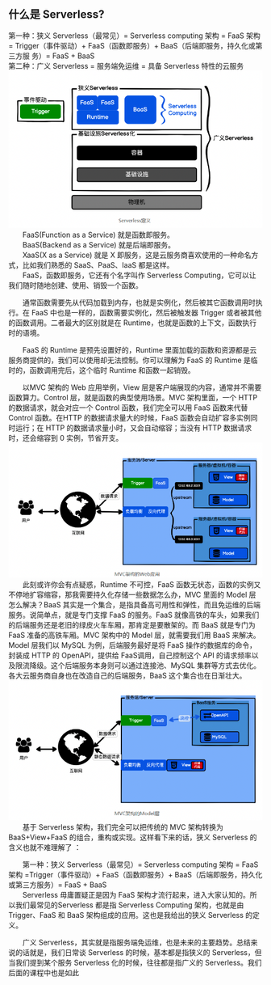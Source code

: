 ## 什么是 Serverless?
第一种：狭义 Serverless（最常见）= Serverless computing 架构 = FaaS 架构 =
Trigger（事件驱动）+ FaaS（函数即服务）+ BaaS（后端即服务，持久化或第三方服
务）= FaaS + BaaS  
第二种：广义 Serverless = 服务端免运维 = 具备 Serverless 特性的云服务    
![avatar](./images/Serverless定义.png)  
&ensp;&ensp;&ensp;&ensp;FaaS(Function as a Service) 就是函数即服务。  
&ensp;&ensp;&ensp;&ensp;BaaS(Backend as a Service) 就是后端即服务。  
&ensp;&ensp;&ensp;&ensp;XaaS(X as a Service) 就是 X 即服务，这是云服务商喜欢使用的一种命名方式，比如我们熟悉的 SaaS、PaaS、IaaS 都是这样。  
&ensp;&ensp;&ensp;&ensp;FaaS，函数即服务，它还有个名字叫作 Serverless Computing，它可以让我们随时随地创建、使用、销毁一个函数。  

&ensp;&ensp;&ensp;&ensp;通常函数需要先从代码加载到内存，也就是实例化，然后被其它函数调用时执行。在 FaaS 中也是一样的，函数需要实例化，然后被触发器 Trigger 或者被其他的函数调用。二者最大的区别就是在 Runtime，也就是函数的上下文，函数执行时的语境。  

&ensp;&ensp;&ensp;&ensp;FaaS 的 Runtime 是预先设置好的，Runtime 里面加载的函数和资源都是云服务商提供的，我们可以使用却无法控制。你可以理解为 FaaS 的 Runtime 是临时的，函数调用完后，这个临时 Runtime 和函数一起销毁。  

&ensp;&ensp;&ensp;&ensp;以MVC 架构的 Web 应用举例，View 层是客户端展现的内容，通常并不需要函数算力。Control 层，就是函数的典型使用场景。MVC 架构里面，一个 HTTP 的数据请求，就会对应一个 Control 函数，我们完全可以用 FaaS 函数来代替 Control 函数。在HTTP 的数据请求量大的时候，FaaS 函数会自动扩容多实例同时运行；在 HTTP 的数据请求量小时，又会自动缩容；当没有 HTTP 数据请求时，还会缩容到 0 实例，节省开支。  
![avatar](./images/MVC架构的Web应用.png)  
&ensp;&ensp;&ensp;&ensp;此刻或许你会有点疑惑，Runtime 不可控，FaaS 函数无状态，函数的实例又不停地扩容缩容，那我需要持久化存储一些数据怎么办，MVC 里面的 Model 层怎么解决？BaaS 其实是一个集合，是指具备高可用性和弹性，而且免运维的后端服务。说简单点，就是专门支撑 FaaS 的服务。FaaS 就像高铁的车头，如果我们的后端服务还是老旧的绿皮火车车厢，那肯定是要散架的。而 BaaS 就是专门为 FaaS 准备的高铁车厢。MVC 架构中的 Model 层，就需要我们用 BaaS 来解决。Model 层我们以 MySQL 为例，后端服务最好是将 FaaS 操作的数据库的命令，封装成 HTTP 的 OpenAPI，提供给 FaaS调用，自己控制这个 API 的请求频率以及限流降级。这个后端服务本身则可以通过连接池、MySQL 集群等方式去优化。各大云服务商自身也在改造自己的后端服务，BaaS 这个集合也在日渐壮大。    
![avatar](./images/MVC架构的Model层.png)   
&ensp;&ensp;&ensp;&ensp;基于 Serverless 架构，我们完全可以把传统的 MVC 架构转换为 BaaS+View+FaaS 的组合，重构或实现。这样看下来的话，狭义 Serverless 的含义也就不难理解了  ：

&ensp;&ensp;&ensp;&ensp;第一种：狭义 Serverless（最常见）= Serverless computing 架构 = FaaS 架构 =Trigger（事件驱动）+ FaaS（函数即服务）+ BaaS（后端即服务，持久化或第三方服务）= FaaS + BaaS  
&ensp;&ensp;&ensp;&ensp;Serverless 毋庸置疑正是因为 FaaS 架构才流行起来，进入大家认知的。所以我们最常见的Serverless 都是指 Serverless Computing 架构，也就是由 Trigger、FaaS 和 BaaS 架构组成的应用。这也是我给出的狭义 Serverless 的定义。  

&ensp;&ensp;&ensp;&ensp;广义 Serverless，其实就是指服务端免运维，也是未来的主要趋势。总结来说的话就是，我们日常谈 Serverless 的时候，基本都是指狭义的 Serverless，但当我们提到某个服务 Serverless 化的时候，往往都是指广义的 Serverless。我们后面的课程中也是如此